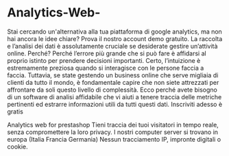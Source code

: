 # Analytics-Web-

Stai cercando un'alternativa alla tua piattaforma di google analytics, ma non hai ancora le idee chiare? Prova il nostro account demo gratuito.
La raccolta e l’analisi dei dati è assolutamente cruciale se desiderate gestire un’attività online.
Perché?
Perché l’errore più grande che si può fare è affidarsi al proprio istinto per prendere decisioni importanti.
Certo, l’intuizione è estremamente preziosa quando si interagisce con le persone faccia a faccia. Tuttavia, se state gestendo un business online che serve migliaia di clienti da tutto il mondo, è fondamentale capire che non siete attrezzati per affrontare da soli questo livello di complessità.
Ecco perché avete bisogno di un software di analisi affidabile che vi aiuti a tenere traccia delle metriche pertinenti ed estrarre informazioni utili da tutti questi dati.
Inscriviti adesso è gratis

Analytics web for prestashop 
Tieni traccia dei tuoi visitatori in tempo reale, senza compromettere la loro privacy.
I nostri computer server si trovano in europa (Italia Francia Germania)
Nessun tracciamento IP, impronte digitali o cookie.
